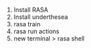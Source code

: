 

1. Install RASA 
2. Install underthesea
3. rasa train
4. rasa run actions
5. new terminal > rasa shell